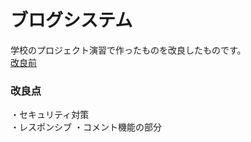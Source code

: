 # ブログシステム
学校のプロジェクト演習で作ったものを改良したものです。  
 [改良前](https://github.com/m-kaho/blog/tree/dev)  
### 改良点  
・セキュリティ対策  
・レスポンシブ
・コメント機能の部分
